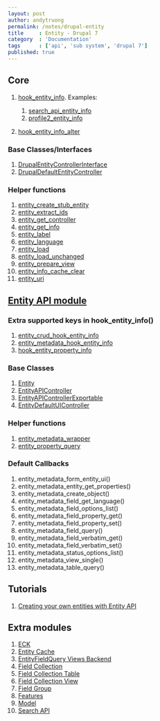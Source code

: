 ```yaml
---
layout: post
author: andytruong
permalink: /notes/drupal-entity
title     : Entity - Drupal 7
category  : 'Documentation'
tags      : ['api', 'sub system', 'drupal 7']
published: true
---
```


## Core

1. [hook_entity_info](http://goo.gl/ZzZll). Examples:

    1. [search_api_entity_info](http://goo.gl/CAGSs)
    1. [profile2_entity_info](http://goo.gl/bokMS)

1. [hook_entity_info_alter](http://goo.gl/lHdxV)

### Base Classes/Interfaces

1. [DrupalEntityControllerInterface](http://goo.gl/cLsak)
1. [DrupalDefaultEntityController](http://goo.gl/y0gjP)

### Helper functions

1. [entity_create_stub_entity](http://goo.gl/fgh3X)
1. [entity_extract_ids](http://goo.gl/Mt5i1)
1. [entity_get_controller](http://goo.gl/e7BHy)
1. [entity_get_info](http://goo.gl/Qsc4Y)
1. [entity_label](http://goo.gl/aQrbH)
1. [entity_language](http://goo.gl/DQCZn)
1. [entity_load](http://goo.gl/zQgGo)
1. [entity_load_unchanged](http://goo.gl/vg1zY)
1. [entity_prepare_view](http://goo.gl/jY875)
1. [entity_info_cache_clear](http://goo.gl/aOXCe)
1. [entity_uri](http://goo.gl/tL6Ao)

## [Entity API module](http://goo.gl/l3jtF)

### Extra supported keys in hook_entity_info()

1. [entity_crud_hook_entity_info](http://goo.gl/mfH94)
1. [entity_metadata_hook_entity_info](http://goo.gl/5SOT0)
1. [hook_entity_property_info](http://goo.gl/1AcqI)

### Base Classes

1. [Entity](http://goo.gl/EGDUt)
1. [EntityAPIController](http://goo.gl/rGk4u)
1. [EntityAPIControllerExportable](http://goo.gl/Lg8HC)
1. [EntityDefaultUIController](http://goo.gl/04Fzh)

### Helper functions

1. [entity_metadata_wrapper](http://goo.gl/SDy40)
1. [entity_property_query](http://goo.gl/RCFHv)

### Default Callbacks

1. entity_metadata_form_entity_ui()
1. entity_metadata_entity_get_properties()
1. entity_metadata_create_object()
1. entity_metadata_field_get_language()
1. entity_metadata_field_options_list()
1. entity_metadata_field_property_get()
1. entity_metadata_field_property_set()
1. entity_metadata_field_query()
1. entity_metadata_field_verbatim_get()
1. entity_metadata_field_verbatim_set()
1. entity_metadata_status_options_list()
1. entity_metadata_view_single()
1. entity_metadata_table_query()

## Tutorials

1. [Creating your own entities with Entity API](http://goo.gl/maquD)

## Extra modules

1. [ECK](http://goo.gl/68df1)
1. [Entity Cache](http://drupal.org/project/entitycache)
1. [EntityFieldQuery Views Backend](http://drupal.org/project/efq_views)
1. [Field Collection](http://drupal.org/project/field_collection)
1. [Field Collection Table](http://drupal.org/project/field_collection_table)
1. [Field Collection View](http://drupal.org/project/field_collection_views)
1. [Field Group](http://drupal.org/project/field_group)
1. [Features](http://drupal.org/project/features)
1. [Model](http://drupal.org/project/model)
1. [Search API](http://drupal.org/project/search_api)
